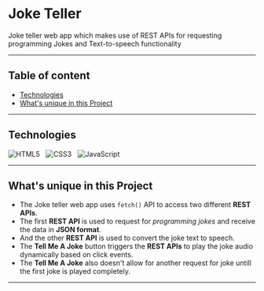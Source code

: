# Joke Teller

Joke teller web app which makes use of REST APIs for requesting programming Jokes and Text-to-speech functionality

---


## Table of content

- [Technologies](#Technologies)
- [What's unique in this Project](#whats-unique-in-this-project)


---


## Technologies

![HTML5](https://img.shields.io/badge/HTML5-E34F26?style=for-the-badge&logo=html5&logoColor=white)
&nbsp;
![CSS3](https://img.shields.io/badge/CSS3-1572B6?style=for-the-badge&logo=css3&logoColor=white)
&nbsp;
![JavaScript](https://img.shields.io/badge/JavaScript-323330?style=for-the-badge&logo=javascript&logoColor=F7DF1E)
&nbsp;


---


## What's unique in this Project

- The Joke teller web app uses `fetch()` API to access two different **REST APIs**. 
- The first **REST API** is used to request for *programming jokes* and receive the data in **JSON format**.
- And the other **REST API** is used to convert the joke text to speech.
- The **Tell Me A Joke** button triggers the **REST APIs** to play the joke audio dynamically based on click events.
- The **Tell Me A Joke** also doesn't allow for another request for joke untill the first joke is played completely.

---
